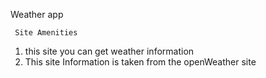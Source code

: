 Weather app 

     Site Amenities
  
 1) this site you can get weather information
 2) This site Information is taken from the openWeather site
 
